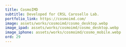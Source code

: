 ```yaml
---
title: CosmoIMD
subtitle: Developed for CRSL Carosello Lab.
portfolio_link: https://cosmoimd.com/
image: assets/works/cosmoimd/cosmo_desktop.webp
image_ipad: assets/works/cosmoimd/cosmo_desktop.webp
image_iphone: assets/works/cosmoimd/cosmo_mobile.webp
ord: 29
---
```


